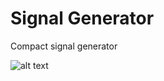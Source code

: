 # Signal Generator

Compact signal generator

![alt text](https://github.com/renecartaya/Instrumentation/blob/main/Signal%20Generator%20(Early%20Dev)/Screenshot.png)
